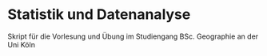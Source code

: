 # Statistik und Datenanalyse
Skript für die Vorlesung und Übung im Studiengang BSc. Geographie an der Uni Köln
